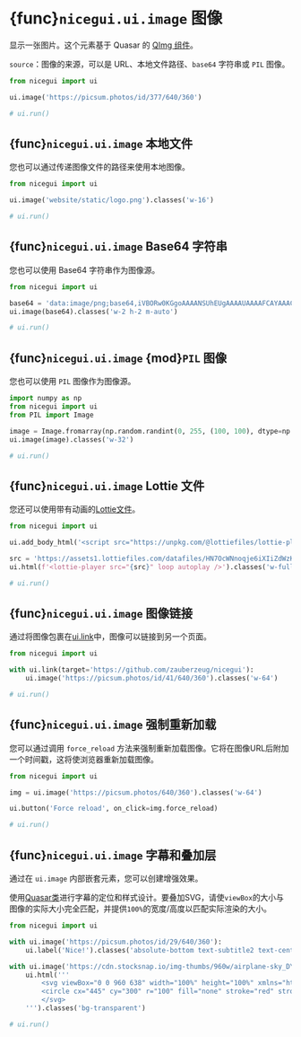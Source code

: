 # {func}`nicegui.ui.image` 图像

显示一张图片。这个元素基于 Quasar 的 [QImg 组件](https://quasar.dev/vue-components/img)。

`source`：图像的来源，可以是 URL、本地文件路径、`base64` 字符串或 `PIL` 图像。
```python
from nicegui import ui

ui.image('https://picsum.photos/id/377/640/360')

# ui.run()
```

## {func}`nicegui.ui.image` 本地文件

您也可以通过传递图像文件的路径来使用本地图像。

```python
from nicegui import ui

ui.image('website/static/logo.png').classes('w-16')

# ui.run()
```
## {func}`nicegui.ui.image` Base64 字符串

您也可以使用 Base64 字符串作为图像源。

```python
from nicegui import ui

base64 = 'data:image/png;base64,iVBORw0KGgoAAAANSUhEUgAAAAUAAAAFCAYAAACNbyblAAAAHElEQVQI12P4//8/w38GIAXDIBKE0DHxgljNBAAO9TXL0Y4OHwAAAABJRU5ErkJggg=='
ui.image(base64).classes('w-2 h-2 m-auto')

# ui.run()
```

## {func}`nicegui.ui.image` {mod}`PIL` 图像

您也可以使用 `PIL` 图像作为图像源。

```python
import numpy as np
from nicegui import ui
from PIL import Image

image = Image.fromarray(np.random.randint(0, 255, (100, 100), dtype=np.uint8))
ui.image(image).classes('w-32')

# ui.run()
```

## {func}`nicegui.ui.image` Lottie 文件

您还可以使用带有动画的[Lottie文件](https://lottiefiles.com/)。

```python
from nicegui import ui

ui.add_body_html('<script src="https://unpkg.com/@lottiefiles/lottie-player@latest/dist/lottie-player.js"></script>')

src = 'https://assets1.lottiefiles.com/datafiles/HN7OcWNnoqje6iXIiZdWzKxvLIbfeCGTmvXmEm1h/data.json'
ui.html(f'<lottie-player src="{src}" loop autoplay />').classes('w-full')

# ui.run()
```

## {func}`nicegui.ui.image` 图像链接

通过将图像包裹在[ui.link](https://nicegui.io/documentation/link)中，图像可以链接到另一个页面。

```python
from nicegui import ui

with ui.link(target='https://github.com/zauberzeug/nicegui'):
    ui.image('https://picsum.photos/id/41/640/360').classes('w-64')

# ui.run()
```

## {func}`nicegui.ui.image` 强制重新加载

您可以通过调用 `force_reload` 方法来强制重新加载图像。它将在图像URL后附加一个时间戳，这将使浏览器重新加载图像。

```python
from nicegui import ui

img = ui.image('https://picsum.photos/640/360').classes('w-64')

ui.button('Force reload', on_click=img.force_reload)

# ui.run()
```

## {func}`nicegui.ui.image` 字幕和叠加层

通过在 `ui.image` 内部嵌套元素，您可以创建增强效果。

使用[Quasar类](https://quasar.dev/vue-components/img)进行字幕的定位和样式设计。要叠加SVG，请使`viewBox`的大小与图像的实际大小完全匹配，并提供`100%`的宽度/高度以匹配实际渲染的大小。

```python
from nicegui import ui

with ui.image('https://picsum.photos/id/29/640/360'):
    ui.label('Nice!').classes('absolute-bottom text-subtitle2 text-center')

with ui.image('https://cdn.stocksnap.io/img-thumbs/960w/airplane-sky_DYPWDEEILG.jpg'):
    ui.html('''
        <svg viewBox="0 0 960 638" width="100%" height="100%" xmlns="http://www.w3.org/2000/svg">
        <circle cx="445" cy="300" r="100" fill="none" stroke="red" stroke-width="20" />
        </svg>
    ''').classes('bg-transparent')

# ui.run()
```
